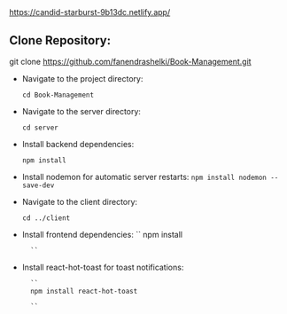##
https://candid-starburst-9b13dc.netlify.app/

## Clone Repository:
git clone https://github.com/fanendrashelki/Book-Management.git

- Navigate to the project directory:

  ``
  cd Book-Management
  ``
- Navigate to the server directory:
  
  ``
  cd server
  ``
- Install backend dependencies:
  
  ``
  npm install
  ``

- Install nodemon for automatic server restarts:
    ``
    npm install nodemon --save-dev
    ``
- Navigate to the client directory:

   ``
  cd ../client
  ``

- Install frontend dependencies:
        ``
        npm install

        ``
- Install react-hot-toast for toast notifications:
       
        ``
        npm install react-hot-toast

        ``



